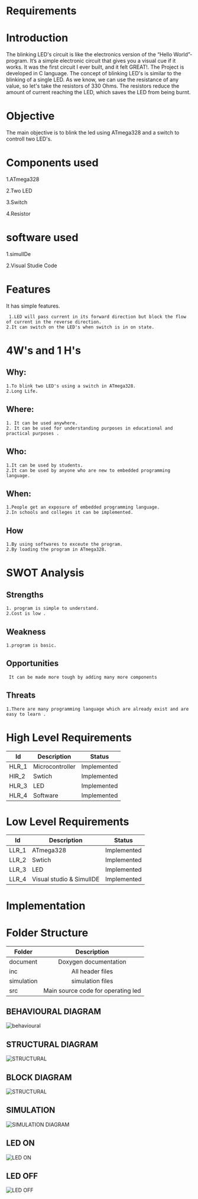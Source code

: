 # Requirements
# Introduction
   The blinking  LED's circuit is like the electronics version of the “Hello World”-program. It’s a simple electronic circuit that gives you a visual cue if it works. It was the first circuit I ever built, and it felt GREAT!. The Project is developed in C language. The concept of blinking LED's is similar to the blinking of a single LED. As we know, we can use the resistance of any value, so let's take the resistors of 330 Ohms. The resistors reduce the amount of current reaching the LED, which saves the LED from being burnt.

# Objective
   The main objective is to blink the led using ATmega328 and a switch to controll two LED's.
# Components used
1.ATmega328   

2.Two LED 

3.Switch

4.Resistor
# software used
1.simulIDe

2.Visual Studie Code

# Features
   It has simple features.
       
     1.LED will pass current in its forward direction but block the flow of current in the reverse direction.
    2.It can switch on the LED's when switch is in on state.
# 4W's and 1 H's
   ## Why:
    1.To blink two LED's using a switch in ATmega328.
    2.Long Life.
   ## Where:
    1. It can be used anywhere.
    2. It can be used for understanding purposes in educational and practical purposes .
   ## Who:
    1.It can be used by students.
    2.It can be used by anyone who are new to embedded programming language.
   ## When:
    1.People get an exposure of embedded programming language.
    2.In schools and colleges it can be implemented.
   ## How
    1.By using softwares to exceute the program.
    2.By loading the program in ATmega328.
# SWOT Analysis
   ## Strengths
    1. program is simple to understand.
    2.Cost is low .
   ## Weakness
    1.program is basic.
   ## Opportunities
     It can be made more tough by adding many more components
   ## Threats
    1.There are many programming language which are already exist and are easy to learn .
# High Level Requirements
| Id    	| Description     	| Status      	|
|-------	|-----------------	|-------------	|
| HLR_1 	| Microcontroller 	| Implemented 	|
| HlR_2 	| Swtich          	| Implemented 	|
| HLR_3 	| LED         	| Implemented 	|
| HLR_4 	| Software        	| Implemented 	|
# Low Level Requirements
| Id    	| Description              	| Status      	|
|-------	|--------------------------	|-------------	|
| LLR_1 	| ATmega328                	| Implemented 	|
| LLR_2 	| Swtich                   	| Implemented 	|
| LLR_3 	|  LED                  	| Implemented 	|
| LLR_4 	| Visual studio & SimulIDE 	| Implemented 	|

# Implementation
# Folder Structure
| Folder   |      Description     |
|----------|:-------------:|
| document | Doxygen documentation |
| inc | All header files |
| simulation | simulation files |
| src | Main source code for operating led |

## BEHAVIOURAL DIAGRAM 
![behavioural](https://user-images.githubusercontent.com/94516294/144362192-9d788707-b97f-411d-b337-34507c2b619f.png)

## STRUCTURAL DIAGRAM
![STRUCTURAL](https://user-images.githubusercontent.com/94516294/144363121-aff80161-885d-45c6-abe7-2b9b0b00874f.png)

## BLOCK DIAGRAM
![STRUCTURAL](https://user-images.githubusercontent.com/94516294/144364005-4a32ef06-5d2b-420c-8e4d-82b715e6db42.png)

## SIMULATION
![SIMULATION DIAGRAM](https://user-images.githubusercontent.com/94516294/144367648-8f410dc2-832d-4fbd-934d-c025c8742db0.png)

## LED ON
![LED ON](https://user-images.githubusercontent.com/94516294/144395290-f6242c9d-b82a-4673-8e5f-172f02730f2a.png)

## LED OFF
![LED OFF](https://user-images.githubusercontent.com/94516294/144395385-c5118722-ffe5-436b-857f-9aa40d45a5da.png)












    

